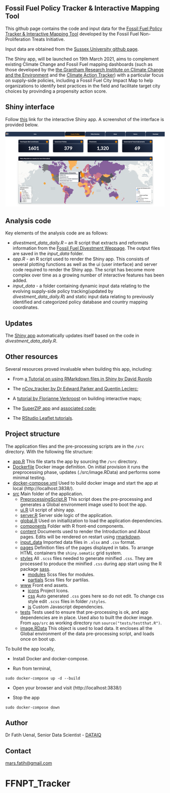 ## Fossil Fuel Policy Tracker & Interactive Mapping Tool

This github page contains the code and input data for the [Fossil Fuel Policy Tracker & Interactive Mapping Tool](https://fuenal.shinyapps.io/FFTNP_tracker-master/) developed by the Fossil Fuel Non-Proliferation Treats Initiative.

Input data are obtained from the [Sussex University github page](https://profiles.sussex.ac.uk/p104921-peter-newell).

The Shiny app, will be launched on 19th March 2021, aims to complement existing Climate Change and Fossil Fuel mapping dashboards (such as those developed by the [the Grantham Research Institute on Climate Change and the Environment](https://www.climate-laws.org/#map-section) and the [Climate Action Tracker](https://climateactiontracker.org)) with a particular focus on supply-side policies, including a Fossil Fuel City Impact Map to help organizations to identify best practices in the field and facilitate target city choices by provinding a propensity action score. 

## Shiny interface

Follow [this]( https://fuenal.shinyapps.io/Fossil_Fuel_Policy_Tracker/) link for the interactive Shiny app. A screenshot of the interface is provided below.

![Shiny app interface](src/www/tracker-app.jpg) 

## Analysis code

Key elements of the analysis code are as follows:
- *divestment_data_daily.R* – an R script that extracts and reformats information from the [Fossil Fuel Divestment Weppage](https://gofossilfree.org/divestment/commitments/). The output files are saved in the *input_data* folder.
- *app.R* - an R script used to render the Shiny app. This consists of several plotting functions as well as the ui (user interface) and server code required to render the Shiny app. The script has become more complex over time as a growing number of interactive features has been added.
- *input_data* - a folder containing dynamic input data relating to the evolving supply-side policy tracking(updated by *divestment_data_daily.R*) and static input data relating to previously identified and categorized policy database and country mapping coordinates.

## Updates

The [Shiny app](https://fuenal.shinyapps.io/FFTNP_tracker-master/) automatically updates itself based on the code in *divestment_data_daily.R*. 

## Other resources

Several resources proved invaluable when building this app, including:

- From [a Tutorial on using RMarkdown files in Shiny by David Ruvolo](https://davidruvolo51.github.io/shinytutorials/tutorials/rmarkdown-shiny/)

- The [nCov_tracker by Dr Edward Parker and Quentin Leclerc](https://github.com/eparker12/nCoV_tracker);

- A [tutorial by Florianne Verkroost](https://rviews.rstudio.com/2019/10/09/building-interactive-world-maps-in-shiny/) on building interactive maps;

- The [SuperZIP app](https://shiny.rstudio.com/gallery/superzip-example.html) and [associated code](https://github.com/rstudio/shiny-examples/tree/master/063-superzip-example);

- The [RStudio Leaflet tutorials](https://rstudio.github.io/leaflet/).

## Project structure

The application files and the pre-processing scripts are in the `/src` directory. With
the following file structure:
 * [app.R](app.R) This file starts the app by sourcing the `/src` directory.
 * [Dockerfile](Dockerfile) Docker image definition. On initial provision it runs the preprocessing phase, updates (./src/image.RData) and performs some minimal testing.
 * [docker-compose.yml](docker-compose.yml) Used to build docker image and start the app at local (http://localhost:3838/).
 * [src](./src) Main folder of the application.
   * [PreprocessingScript.R](./src/PreprocessingScript.R) This script does the pre-processing 
   and generates a Global environment image used to boot the app.
   * [ui.R](./src/ui.R) UI script of shiny app.
   * [server.R](./src/server.R) Server side logic of the application.
   * [global.R](./src/global.R) Used on initiallization to load the application dependencies.
   * [components](./src/components) Folder with R front-end components.
   * [content](./src/content) Documents used to render the Introduction and About pages. Edits will 
   be rendered on restart using [rmarkdown](https://cran.r-project.org/web/packages/rmarkdown/index.html).
   * [input_data](./src/input_data) Imported data files in `.xlsx` and `.csv` format.
   * [pages](./src/pages) Definition files of the pages displayed in tabs. To arrange
   HTML containers the `shiny.sematic` grid system.
   * [styles](./src/styles) All `.scss` files needed to generate minified `.css`. 
   They are processed to produce the minified `.css` during app start using the 
   R package [sass](https://cran.r-project.org/web/packages/sass/index.html).
     * [modules](./src/styles/modules) Scss files for modules.
     * [partials](./src/styles/partials) Scss files for partilas.
   * [www](./src/www) Front end assets.
     * [icons](./src/www/icons) Project Icons.
     * [css](./src/www/css) Auto generated `.css` goes here so do not edit. To change css style 
     edit `.scss` files in folder `/styles`.
     * [js](./src/www/js) Custom Javascript dependencies.
   * [tests](./src/tests) Tests used to ensure that pre-processing is ok, and 
   app dependencies are in place. Used also to built the docker image. 
   From `app/src` as working directory run `source("tests/testthat.R")`.
   * [image.RData](./src/image.RData) This object is used to load data. It encloses
   all the Global environment of the data pre-processing script, and loads once on boot up.

To build the app locally,

- Install Docker and docker-compose.

- Run from terminal,

```
sudo docker-compose up -d --build 
```
- Open your browser and visit (http://localhost:3838/)

- Stop the app

```
sudo docker-compose down
```

## Author
Dr Fatih Uenal, Senior Data Scientist - [DATAIQ](https://dataiq.netlify.app/)

## Contact
mars.fatih@gmail.com
# FFNPT_Tracker
